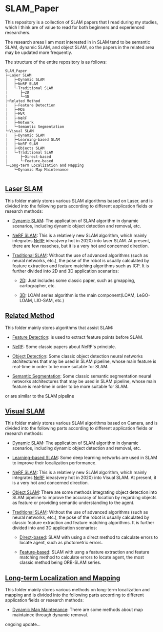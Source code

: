 # SLAM_Paper
This repository is a collection of SLAM papers that I read during my studies, which I think are of value to read for both beginners and experienced researchers.

The research areas I am most interested in in SLAM tend to be semantic SLAM, dynamic SLAM, and object SLAM, so the papers in the related area may be updated more frequently.

The structure of the entire repository is as follows:

```
SLAM_Paper
├─Laser SLAM
│   ├─Dynamic SLAM
│   ├─NeRF SLAM
│   └─Traditional SLAM
|      ├─2D
|      └─3D
|─Related Method
|   ├─Feature Detection
|   ├─MOS
|   ├─MVS
|   ├─NeRF
|   ├─Network
|   └─Semantic Segmentation
└─Visual SLAM
|   ├─Dynamic SLAM
|   ├─Learning-based SLAM
|   ├─NeRF SLAM
|   ├─Objects SLAM
|   └─Traditional SLAM
|      ├─Direct-based
|      └─Feature-based
└─Long-term Localization and Mapping
    └─Dynamic Map Maintenance


```

## [Laser SLAM](https://github.com/Yaepiii/SLAM_Paper/tree/main/Laser%20SLAM)

This folder mainly stores various SLAM algorithms based on Laser, and is divided into the following parts according to different application fields or research methods:

- [Dynamic SLAM](https://github.com/Yaepiii/SLAM_Paper/tree/main/Laser%20SLAM/Dynamic%20SLAM): The application of SLAM algorithm in dynamic scenarios, including dynamic object detection and removal, etc.
  
- [NeRF SLAM](https://github.com/Yaepiii/SLAM_Paper/tree/main/Laser%20SLAM/NeRF%20SLAM): This is a relatively new SLAM algorithm, which mainly integrates [NeRF](https://github.com/Yaepiii/SLAM_Paper/tree/main/Related%20Method/NeRF) ideas(very hot in 2020) into laser SLAM. At present, there are few reasches, but it is a very hot and concerned direction.
  
- [Traditional SLAM](https://github.com/Yaepiii/SLAM_Paper/tree/main/Laser%20SLAM/Tranditional%20SLAM): Without the use of advanced algorithms (such as neural networks, etc.), the pose of the robot is usually calculated by feature extraction and feature matching algorithms such as ICP. It is further divided into 2D and 3D application scenarios:
  
  - [2D](https://github.com/Yaepiii/SLAM_Paper/tree/main/Laser%20SLAM/Tranditional%20SLAM/2D): Just includes some classic paper, such as gmapping, cartographer, etc.
    
  - [3D](https://github.com/Yaepiii/SLAM_Paper/tree/main/Laser%20SLAM/Tranditional%20SLAM/3D): LOAM series algorithm is the main component(LOAM, LeGO-LOAM, LIO-SAM, etc.)

## [Related Method](https://github.com/Yaepiii/SLAM_Paper/tree/main/Related%20Method)

This folder mainly stores algorithms that assist SLAM:

- [Feature Detection](https://github.com/Yaepiii/SLAM_Paper/tree/main/Related%20Method/Feature%20Detection): is used to extract feature points before SLAM.

- [NeRF](https://github.com/Yaepiii/SLAM_Paper/tree/main/Related%20Method/NeRF): Some classic papers about NeRF's principle.

- [Object Detection](https://github.com/Yaepiii/SLAM_Paper/tree/main/Related%20Method/Network): Some classic object detection neural networks atchitectures that may be used in SLAM pipeline, whose main feature is real-time in order to be more suitable for SLAM.

- [Semantic Segmentation](https://github.com/Yaepiii/SLAM_Paper/tree/main/Related%20Method/Semantic%20Segmentation): Some classic semantic segmentation neural networks atchitectures that may be used in SLAM pipeline, whose main feature is real-time in order to be more suitable for SLAM.


or are similar to the SLAM pipeline

## [Visual SLAM](https://github.com/Yaepiii/SLAM_Paper/tree/main/Visual%20SLAM)

This folder mainly stores various SLAM algorithms based on Camera, and is divided into the following parts according to different application fields or research methods:

- [Dynamic SLAM](https://github.com/Yaepiii/SLAM_Paper/tree/main/Visual%20SLAM/Dynamic%20SLAM): The application of SLAM algorithm in dynamic scenarios, including dynamic object detection and removal, etc.

- [Learning-based SLAM](https://github.com/Yaepiii/SLAM_Paper/tree/main/Visual%20SLAM/Learning-based%20SLAM): Some deep learning networks are used in SLAM to improve their localization performance.
  
- [NeRF SLAM](https://github.com/Yaepiii/SLAM_Paper/tree/main/Visual%20SLAM/NeRF%20SLAM): This is a relatively new SLAM algorithm, which mainly integrates [NeRF](https://github.com/Yaepiii/SLAM_Paper/tree/main/Related%20Method/NeRF) ideas(very hot in 2020) into Visual SLAM. At present, it is a very hot and concerned direction.

- [Object SLAM](https://github.com/Yaepiii/SLAM_Paper/tree/main/Visual%20SLAM/Objects%20SLAM): There are some methods integrating object detection into SLAM pipeline to improve the accuracy of location by regarding objects as feature or providing semantic understanding to the agent.
  
- [Traditional SLAM](https://github.com/Yaepiii/SLAM_Paper/tree/main/Visual%20SLAM/Traditional%20SLAM): Without the use of advanced algorithms (such as neural networks, etc.), the pose of the robot is usually calculated by classic feature extraction and feature matching algorithms. It is further divided into  and 3D application scenarios:
  
  - [Direct-based](https://github.com/Yaepiii/SLAM_Paper/tree/main/Visual%20SLAM/Traditional%20SLAM/Direct-based): SLAM with using a direct method to calculate errors to locate agent, such as photometric errors.
    
  - [Feature-based](https://github.com/Yaepiii/SLAM_Paper/tree/main/Visual%20SLAM/Traditional%20SLAM/Feature-based): SLAM with usng a feature extraction and feature matching method to calculate errors to locate agent, the most classic method being ORB-SLAM series.
 
## [Long-term Localization and Mapping](https://github.com/Yaepiii/SLAM_Paper/tree/main/Long-term%20Localization%20and%20Mapping)

This folder mainly stores various methods on long-term localization and mapping and is divided into the following parts according to different application fields or research methods:

- [Dynamic Map Maintenance](https://github.com/Yaepiii/SLAM_Paper/tree/main/Long-term%20Localization%20and%20Mapping/Dynamic%20Map%20Maintenance): There are some methods about map maintaince through dynamic removal.

ongoing update...















